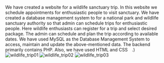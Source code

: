 We have created a website for a wildlife sanctuary trip. In this website we schedule appointments for enthusiastic people to visit sanctuary. We have created a database management system to for a national park and wildlife sanctuary authority so that admin can schedule trips for enthusiastic people. Here wildlife enthusiasts can register for a trip and select desired package. The admin can schedule and plan the trip according to available dates. We have used MySQL as the Database Management System to access, maintain and update the above-mentioned data. The backend primarily contains PHP. Also, we have used HTML and CSS .)![wildlife_trip01](https://github.com/Aryanpikkhan/DBMS-project/assets/97041159/b0298763-e87f-4f6f-8316-d9435dda2e2c)
![wildlife_trip02](https://github.com/Aryanpikkhan/DBMS-project/assets/97041159/ca5b41a9-ae5d-49b8-a4ee-95ecc9748e5c)
![wildlife_trip03](https://github.com/Aryanpikkhan/DBMS-project/assets/97041159/877c0512-65b7-4530-8098-075e34ab858a)

